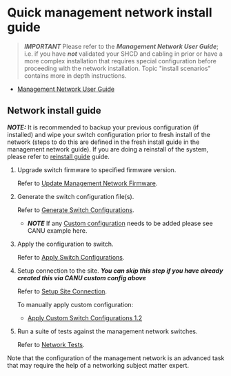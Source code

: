 # Quick management network install guide

> ***IMPORTANT*** Please refer to the ***Management Network User Guide***; i.e. if you have ***not***
> validated your SHCD and cabling in prior or have a more complex installation that requires special configuration before
> proceeding with the network installation. Topic "install scenarios" contains more in depth instructions.

* [Management Network User Guide](README.md)

## Network install guide

***NOTE:*** It is recommended to backup your previous configuration (if installed) and wipe your switch
configuration prior to fresh install of the network (steps to do this are defined in the fresh install guide in the
management network guide). If you are doing a reinstall of the system, please refer to [reinstall guide](reinstall.md) guide.

1. Upgrade switch firmware to specified firmware version.

   Refer to [Update Management Network Firmware](firmware/update_management_network_firmware.md).

1. Generate the switch configuration file(s).

   Refer to [Generate Switch Configurations](generate_switch_configs.md).
   * ***NOTE*** If any [Custom configuration](canu/custom_config.md) needs to be added please see CANU example here.

1. Apply the configuration to switch.

    Refer to [Apply Switch Configurations](apply_switch_configurations.md).

1. Setup connection to the site. ***You can skip this step if you have already created this via CANU custom config above***

   Refer to [Setup Site Connection](../customer_accessible_networks/Customer_Accessible_Networks.md).

   To manually apply custom configuration:

   * [Apply Custom Switch Configurations 1.2](apply_custom_config_1.2.md)

1. Run a suite of tests against the management network switches.

    Refer to [Network Tests](network_tests.md).

Note that the configuration of the management network is an advanced task that may require the help of a networking subject matter expert.
